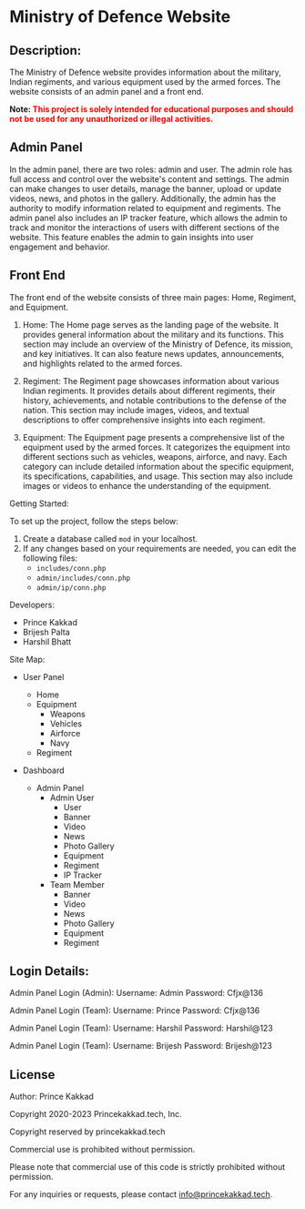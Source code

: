 # Ministry of Defence Website

## Description:

The Ministry of Defence website provides information about the military, Indian regiments, and various equipment used by the armed forces. The website consists of an admin panel and a front end.

**Note: <span style="color:red">This project is solely intended for educational purposes and should not be used for any unauthorized or illegal activities.</span>**

## Admin Panel

In the admin panel, there are two roles: admin and user. The admin role has full access and control over the website's content and settings. The admin can make changes to user details, manage the banner, upload or update videos, news, and photos in the gallery. Additionally, the admin has the authority to modify information related to equipment and regiments. The admin panel also includes an IP tracker feature, which allows the admin to track and monitor the interactions of users with different sections of the website. This feature enables the admin to gain insights into user engagement and behavior.

## Front End

The front end of the website consists of three main pages: Home, Regiment, and Equipment.

1. Home: The Home page serves as the landing page of the website. It provides general information about the military and its functions. This section may include an overview of the Ministry of Defence, its mission, and key initiatives. It can also feature news updates, announcements, and highlights related to the armed forces.

2. Regiment: The Regiment page showcases information about various Indian regiments. It provides details about different regiments, their history, achievements, and notable contributions to the defense of the nation. This section may include images, videos, and textual descriptions to offer comprehensive insights into each regiment.

3. Equipment: The Equipment page presents a comprehensive list of the equipment used by the armed forces. It categorizes the equipment into different sections such as vehicles, weapons, airforce, and navy. Each category can include detailed information about the specific equipment, its specifications, capabilities, and usage. This section may also include images or videos to enhance the understanding of the equipment.

Getting Started:

To set up the project, follow the steps below:

1. Create a database called `mod` in your localhost.
2. If any changes based on your requirements are needed, you can edit the following files:
   - `includes/conn.php`
   - `admin/includes/conn.php`
   - `admin/ip/conn.php`

Developers:

- Prince Kakkad
- Brijesh Palta
- Harshil Bhatt

Site Map:

- User Panel
  - Home
  - Equipment
    - Weapons
    - Vehicles
    - Airforce
    - Navy
  - Regiment

- Dashboard
  - Admin Panel
    - Admin User
      - User
      - Banner
      - Video
      - News
      - Photo Gallery
      - Equipment
      - Regiment
      - IP Tracker
    - Team Member
      - Banner
      - Video
      - News
      - Photo Gallery
      - Equipment
      - Regiment

## Login Details:

Admin Panel Login (Admin):
Username: Admin
Password: Cfjx@136

Admin Panel Login (Team):
Username: Prince
Password: Cfjx@136

Admin Panel Login (Team):
Username: Harshil
Password: Harshil@123

Admin Panel Login (Team):
Username: Brijesh
Password: Brijesh@123


## License 
  
  Author: Prince Kakkad 
  
  Copyright 2020-2023 Princekakkad.tech, Inc. 
  
  Copyright reserved by princekakkad.tech 
  
  Commercial use is prohibited without permission. 
  
  
 Please note that commercial use of this code is strictly prohibited without permission. 
  
 For any inquiries or requests, please contact [info@princekakkad.tech](mailto:info@princekakkad.tech).